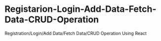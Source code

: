 # Registarion-Login-Add-Data-Fetch-Data-CRUD-Operation
Registration/Login/Add Data/Fetch Data/CRUD Operation Using React
